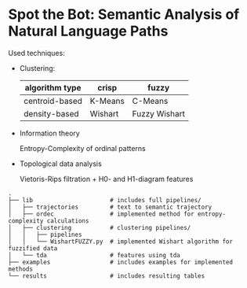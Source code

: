 # Spot the Bot: Semantic Analysis of Natural Language Paths

Used techniques:
- Clustering:

  algorithm type|crisp  |fuzzy        
  --------------|-------|-------------
  centroid-based|K-Means|C-Means      
  density-based |Wishart|Fuzzy Wishart
  
- Information theory
  
  Entropy-Complexity of ordinal patterns
- Topological data analysis

  Vietoris-Rips filtration + H0- and H1-diagram features

```
.
├── lib                      # includes full pipelines/
│   ├── trajectories         # text to semantic trajectory
│   ├── ordec                # implemented method for entropy-complexity calculations
│   ├── clustering           # clustering pipelines/
│   │   ├── pipelines
│   │   └── WishartFUZZY.py  # implemented Wishart algorithm for fuzzified data
│   └── tda                  # features using tda                   
├── examples                 # includes examples for implemented methods
└── results                  # includes resulting tables
```

